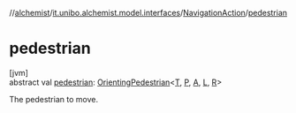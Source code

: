 //[alchemist](../../../index.md)/[it.unibo.alchemist.model.interfaces](../index.md)/[NavigationAction](index.md)/[pedestrian](pedestrian.md)

# pedestrian

[jvm]\
abstract val [pedestrian](pedestrian.md): [OrientingPedestrian](../-orienting-pedestrian/index.md)<[T](index.md), [P](index.md), [A](index.md), [L](index.md), [R](index.md)>

The pedestrian to move.
